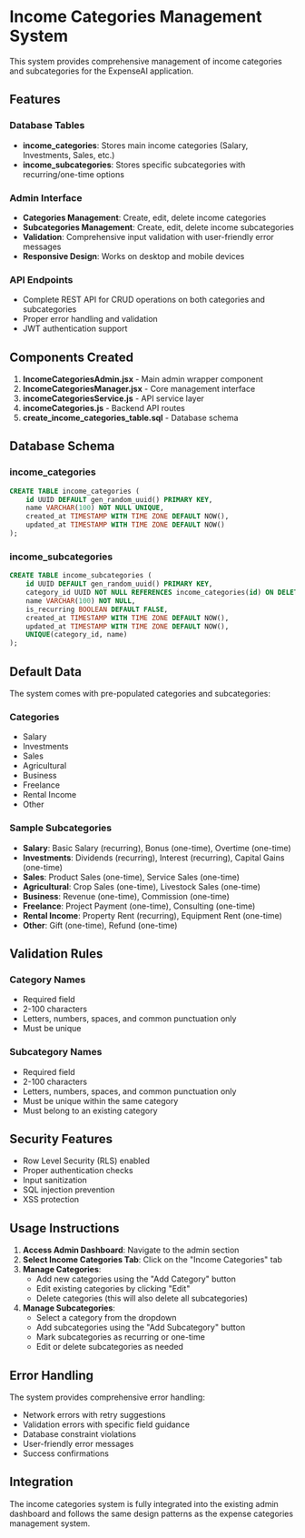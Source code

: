 # Income Categories Management System

This system provides comprehensive management of income categories and subcategories for the ExpenseAI application.

## Features

### Database Tables
- **income_categories**: Stores main income categories (Salary, Investments, Sales, etc.)
- **income_subcategories**: Stores specific subcategories with recurring/one-time options

### Admin Interface
- **Categories Management**: Create, edit, delete income categories
- **Subcategories Management**: Create, edit, delete income subcategories
- **Validation**: Comprehensive input validation with user-friendly error messages
- **Responsive Design**: Works on desktop and mobile devices

### API Endpoints
- Complete REST API for CRUD operations on both categories and subcategories
- Proper error handling and validation
- JWT authentication support

## Components Created

1. **IncomeCategoriesAdmin.jsx** - Main admin wrapper component
2. **IncomeCategoriesManager.jsx** - Core management interface
3. **incomeCategoriesService.js** - API service layer
4. **incomeCategories.js** - Backend API routes
5. **create_income_categories_table.sql** - Database schema

## Database Schema

### income_categories
```sql
CREATE TABLE income_categories (
    id UUID DEFAULT gen_random_uuid() PRIMARY KEY,
    name VARCHAR(100) NOT NULL UNIQUE,
    created_at TIMESTAMP WITH TIME ZONE DEFAULT NOW(),
    updated_at TIMESTAMP WITH TIME ZONE DEFAULT NOW()
);
```

### income_subcategories
```sql
CREATE TABLE income_subcategories (
    id UUID DEFAULT gen_random_uuid() PRIMARY KEY,
    category_id UUID NOT NULL REFERENCES income_categories(id) ON DELETE CASCADE,
    name VARCHAR(100) NOT NULL,
    is_recurring BOOLEAN DEFAULT FALSE,
    created_at TIMESTAMP WITH TIME ZONE DEFAULT NOW(),
    updated_at TIMESTAMP WITH TIME ZONE DEFAULT NOW(),
    UNIQUE(category_id, name)
);
```

## Default Data

The system comes with pre-populated categories and subcategories:

### Categories
- Salary
- Investments
- Sales
- Agricultural
- Business
- Freelance
- Rental Income
- Other

### Sample Subcategories
- **Salary**: Basic Salary (recurring), Bonus (one-time), Overtime (one-time)
- **Investments**: Dividends (recurring), Interest (recurring), Capital Gains (one-time)
- **Sales**: Product Sales (one-time), Service Sales (one-time)
- **Agricultural**: Crop Sales (one-time), Livestock Sales (one-time)
- **Business**: Revenue (one-time), Commission (one-time)
- **Freelance**: Project Payment (one-time), Consulting (one-time)
- **Rental Income**: Property Rent (recurring), Equipment Rent (one-time)
- **Other**: Gift (one-time), Refund (one-time)

## Validation Rules

### Category Names
- Required field
- 2-100 characters
- Letters, numbers, spaces, and common punctuation only
- Must be unique

### Subcategory Names
- Required field
- 2-100 characters
- Letters, numbers, spaces, and common punctuation only
- Must be unique within the same category
- Must belong to an existing category

## Security Features

- Row Level Security (RLS) enabled
- Proper authentication checks
- Input sanitization
- SQL injection prevention
- XSS protection

## Usage Instructions

1. **Access Admin Dashboard**: Navigate to the admin section
2. **Select Income Categories Tab**: Click on the "Income Categories" tab
3. **Manage Categories**: 
   - Add new categories using the "Add Category" button
   - Edit existing categories by clicking "Edit"
   - Delete categories (this will also delete all subcategories)
4. **Manage Subcategories**:
   - Select a category from the dropdown
   - Add subcategories using the "Add Subcategory" button
   - Mark subcategories as recurring or one-time
   - Edit or delete subcategories as needed

## Error Handling

The system provides comprehensive error handling:
- Network errors with retry suggestions
- Validation errors with specific field guidance
- Database constraint violations
- User-friendly error messages
- Success confirmations

## Integration

The income categories system is fully integrated into the existing admin dashboard and follows the same design patterns as the expense categories management system.






